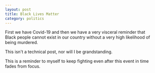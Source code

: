 ```yaml
---
layout: post
title: Black Lives Matter
category: politics
---
```


First we have Covid-19 and then we have a very visceral reminder that Black people cannot exist in our country without a very high likelihood of being murdered. 

This isn't a technical post, nor will I be grandstanding. 

This is a reminder to myself to keep fighting even after this event in time fades from focus.
